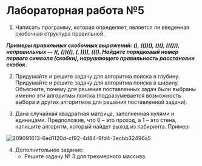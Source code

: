 # Лабораторная работа №5
1. Написать программу, которая определяет, является ли введенная скобочная структура правильной.

***Примеры правильных скобочных выражений: (), (())(), ()(), ((())), неправильных — )(, ())((), (, )))), (((). Найдите порядковый номер первого символа (скобки), нарушающего правильность расстановки скобок.***

2. Придумайте и решите задачу для алгоритма поиска в глубину. Придумайте и решите задачу для алгоритма поиска в ширину. Объясните, почему для решения поставленных задач были выбраны именно эти алгоритмы поиска (подразумевается возможность выбора и других алгоритмов для решения поставленной задачи).

3. Дана случайная квадратная матрица, заполненная нулями и единицами. Предположив, что 0 – это проход, а 1 – это стена, напишите алгоритм, который найдет выход из лабиринта. Пример:

![209091613-6ed1120d-cf92-4d84-9fd4-3ecbb32496a5](https://user-images.githubusercontent.com/112972833/211272184-048ecd80-05ac-4aa6-9b51-506115c324d1.png)

4. Дополнительное задание:
	- Решите задачу № 3 для трехмерного массива.
